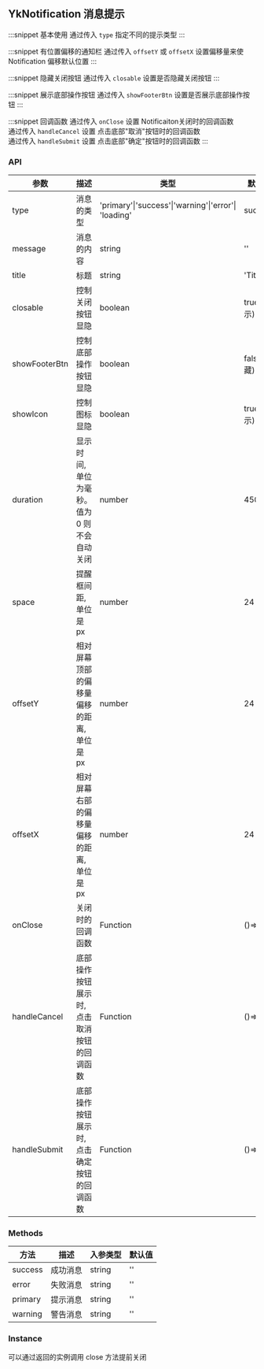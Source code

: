 ## YkNotification 消息提示

:::snippet
基本使用
通过传入 `type` 指定不同的提示类型
<NotificationPrimary/>
:::

:::snippet
有位置偏移的通知栏
通过传入 `offsetY` 或 `offsetX` 设置偏移量来使 Notification 偏移默认位置
<NotificationOffset/>
:::

:::snippet
隐藏关闭按钮
通过传入 `closable` 设置是否隐藏关闭按钮
<NotificationClose/>
:::

:::snippet
展示底部操作按钮
通过传入 `showFooterBtn` 设置是否展示底部操作按钮
<NotificationFooterBtn/>
:::

:::snippet
回调函数
通过传入 `onClose` 设置 Notificaiton关闭时的回调函数<br>通过传入 `handleCancel` 设置 点击底部"取消"按钮时的回调函数<br>通过传入 `handleSubmit` 设置 点击底部"确定"按钮时的回调函数
<NotificationCb/>
:::

### API

| 参数          | 描述                                         | 类型                                                 | 默认值      |
| ------------- | -------------------------------------------- | ---------------------------------------------------- | ----------- |
| type          | 消息的类型                                   | 'primary'\|'success'\|'warning'\|'error'\| 'loading' | success     |
| message       | 消息的内容                                   | string                                               | ''          |
| title         | 标题                                         | string                                               | 'Title'     |
| closable      | 控制关闭按钮显隐                             | boolean                                              | true(显示)  |
| showFooterBtn | 控制底部操作按钮显隐                         | boolean                                              | false(隐藏) |
| showIcon      | 控制图标显隐                                 | boolean                                              | true(显示)  |
| duration      | 显示时间, 单位为毫秒。 值为 0 则不会自动关闭 | number                                               | 4500        |
| space         | 提醒框间距, 单位是 px                        | number                                               | 24          |
| offsetY       | 相对屏幕顶部的偏移量 偏移的距离, 单位是 px   | number                                               | 24          |
| offsetX       | 相对屏幕右部的偏移量 偏移的距离, 单位是 px   | number                                               | 24          |
| onClose       | 关闭时的回调函数                             | Function                                             | ()=>{}      |
| handleCancel  | 底部操作按钮展示时, 点击取消按钮的回调函数   | Function                                             | ()=>{}      |
| handleSubmit  | 底部操作按钮展示时, 点击确定按钮的回调函数   | Function                                             | ()=>{}      |

### Methods

| 方法    | 描述     | 入参类型 | 默认值 |
| ------- | -------- | -------- | ------ |
| success | 成功消息 | string   | ''     |
| error   | 失败消息 | string   | ''     |
| primary | 提示消息 | string   | ''     |
| warning | 警告消息 | string   | ''     |

### Instance

可以通过返回的实例调用 close 方法提前关闭
